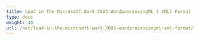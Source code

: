 ```yaml
---
title: Load in the Microsoft Word 2003 WordprocessingML (.XML) Format
type: docs
weight: 40
url: /net/load-in-the-microsoft-word-2003-wordprocessingml-xml-format/
---
```



